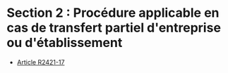 # Section 2 : Procédure applicable en cas de transfert partiel d'entreprise  ou d'établissement

* [Article R2421-17](./LEGIARTI000018534924.md)
